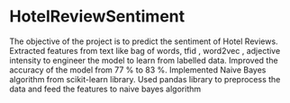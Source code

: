# HotelReviewSentiment
The objective of the project is to predict the sentiment of Hotel Reviews.
Extracted features from text like bag of words, tfid , word2vec , adjective intensity to engineer the model to learn from labelled data.
Improved the accuracy of the model from 77 % to 83 %.
Implemented Naive Bayes algorithm from scikit-learn library.
Used pandas library to preprocess the data and feed the features to naive bayes algorithm
